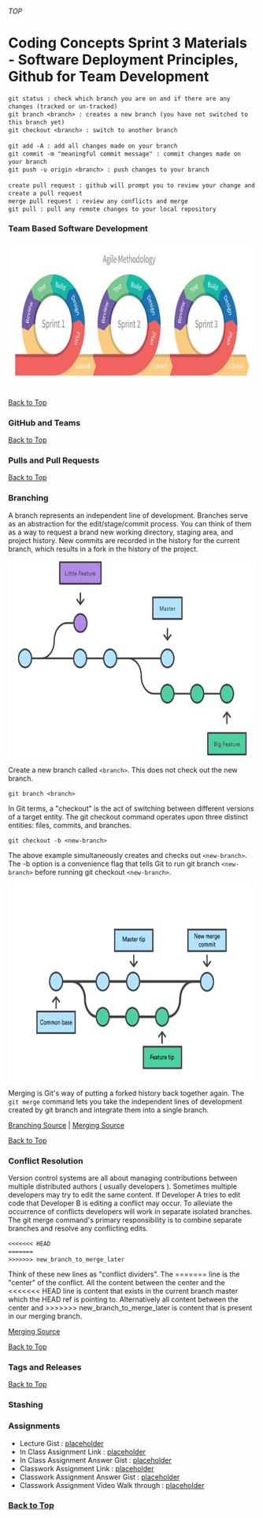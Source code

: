 ###### TOP
# Coding Concepts Sprint 3 Materials - Software Deployment Principles, Github for Team Development
<!-- 
* [Team-based Software Development](teamBasedSoftwareDevelopment.md)
* [Github and Teams](githubAndTeams.md)
* [Pulls and Pull Requests](pullsAndPullRequests.md)
* [Branching](branching.md)
* [Conflict Resolution](conflcitResolution.md)
* [Tags and Releases](tagsAndReleases.md)
* [Stashing](stashing.md) -->
```
git status : check which branch you are on and if there are any changes (tracked or un-tracked)
git branch <branch> : creates a new branch (you have not switched to this branch yet)
git checkout <branch> : switch to another branch

git add -A : add all changes made on your branch
git commit -m "meaningful commit message" : commit changes made on your branch
git push -u origin <branch> : push changes to your branch

create pull request : github will prompt you to review your change and create a pull request
merge pull request : review any conflicts and merge
git pull : pull any remote changes to your local repository
```

### Team Based Software Development

<img src="img/agileSDLC.png" width="auto" height="300"/>

[Back to Top](#TOP)
### GitHub and Teams

[Back to Top](#TOP)
### Pulls and Pull Requests

[Back to Top](#TOP)
### Branching
A branch represents an independent line of development. Branches serve as an abstraction for the edit/stage/commit process. You can think of them as a way to request a brand new working directory, staging area, and project history. New commits are recorded in the history for the current branch, which results in a fork in the history of the project.

<img src="img/01.svg" width="auto" height="400"/>

Create a new branch called `<branch>`. This does not check out the new branch.
````
git branch <branch>
````

In Git terms, a "checkout" is the act of switching between different versions of a target entity. The git checkout command operates upon three distinct entities: files, commits, and branches.
````
git checkout -b <new-branch>
````
The above example simultaneously creates and checks out `<new-branch>`. The -b option is a convenience flag that tells Git to run git branch `<new-branch>` before running git checkout `<new-branch>`.


<img src="img/Branch-1.png" width="auto" height="400"/>

Merging is Git's way of putting a forked history back together again. The `git merge` command lets you take the independent lines of development created by git branch and integrate them into a single branch.

[Branching Source](https://www.atlassian.com/git/tutorials/using-branches) |  [Merging Source](https://www.atlassian.com/git/tutorials/using-branches/git-checkout)

[Back to Top](#TOP)
### Conflict Resolution

Version control systems are all about managing contributions between multiple distributed authors ( usually developers ). Sometimes multiple developers may try to edit the same content. If Developer A tries to edit code that Developer B is editing a conflict may occur. To alleviate the occurrence of conflicts developers will work in separate isolated branches. The git merge command's primary responsibility is to combine separate branches and resolve any conflicting edits.
```
<<<<<<< HEAD
=======
>>>>>>> new_branch_to_merge_later
```
Think of these new lines as "conflict dividers". The ======= line is the "center" of the conflict. All the content between the center and the <<<<<<< HEAD line is content that exists in the current branch master which the HEAD ref is pointing to. Alternatively all content between the center and >>>>>>> new_branch_to_merge_later is content that is present in our merging branch.

[Merging Source](https://www.atlassian.com/git/tutorials/using-branches/merge-conflicts)

[Back to Top](#TOP)
### Tags and Releases

[Back to Top](#TOP)
### Stashing

### Assignments
* Lecture Gist : [placeholder](github.com)
* In Class Assignment Link : [placeholder](github.com)
* In Class Assignment Answer Gist : [placeholder](github.com)
* Classwork Assignment Link : [placeholder](github.com)
* Classwork Assignment Answer Gist : [placeholder](github.com)
* Classwork Assignment Video Walk through : [placeholder](github.com)

### [Back to Top](#TOP)